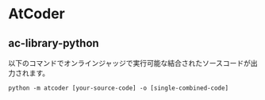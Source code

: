 # AtCoder

## ac-library-python

以下のコマンドでオンラインジャッジで実行可能な結合されたソースコードが出力されます。

```
python -m atcoder [your-source-code] -o [single-combined-code]
```
